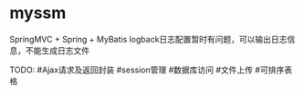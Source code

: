 ﻿# myssm
SpringMVC + Spring + MyBatis
logback日志配置暂时有问题，可以输出日志信息，不能生成日志文件

TODO:
  #Ajax请求及返回封装
  #session管理
  #数据库访问
  #文件上传
  #可排序表格
